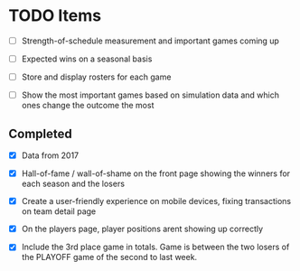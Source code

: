 # TODO Items

* [ ] Strength-of-schedule measurement and important games coming up

* [ ] Expected wins on a seasonal basis

* [ ] Store and display rosters for each game

* [ ] Show the most important games based on simulation data and which ones change the outcome the most

## Completed

* [X] Data from 2017

* [X] Hall-of-fame / wall-of-shame on the front page showing the winners for each season and the losers

* [X] Create a user-friendly experience on mobile devices, fixing transactions on team detail page

* [X] On the players page, player positions arent showing up correctly

* [X] Include the 3rd place game in totals. Game is between the two losers of the PLAYOFF game of the second to last week.
